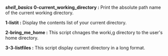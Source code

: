 ***shell_basics***
**0-current_working_directory :** Print the absolute path name of the current working directory.

**1-listit :** Display the contents list of your current directory.

**2-bring_me_home :** This script chnages the worki,g directory to the user's home directory.

**3-3-listfiles :** This script display current directory in a long format.

